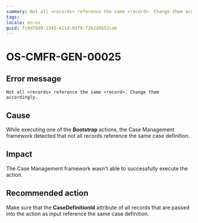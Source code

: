 ```yaml
---
summary: Not all <records> reference the same <record>. Change them accordingly.
tags:
locale: en-us
guid: fc9d78d9-1345-411d-91f8-72b2d8652cab
---
```


# OS-CMFR-GEN-00025

## Error message

`Not all <records> reference the same <record>. Change them accordingly.`

## Cause

While executing one of the **Bootstrap** actions, the Case Management framework detected that not all records reference the same case definition.

## Impact

The Case Management framework wasn't able to successfully execute the action.

## Recommended action

Make sure that the **CaseDefinitionId** attribute of all records that are passed into the action as input reference the same case definition.
